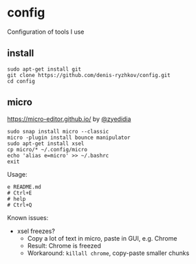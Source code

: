 # config

Configuration of tools I use

## install

```
sudo apt-get install git
git clone https://github.com/denis-ryzhkov/config.git
cd config
```

## micro

https://micro-editor.github.io/ by [@zyedidia](https://github.com/zyedidia)

```
sudo snap install micro --classic
micro -plugin install bounce manipulator
sudo apt-get install xsel
cp micro/* ~/.config/micro
echo 'alias e=micro' >> ~/.bashrc
exit
```

Usage:
```
e README.md
# Ctrl+E
# help
# Ctrl+Q
```

Known issues:
* xsel freezes?
    * Copy a lot of text in micro, paste in GUI, e.g. Chrome
    * Result: Chrome is freezed
    * Workaround: `killall chrome`, copy-paste smaller chunks
